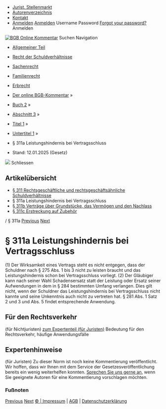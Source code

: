   * [Jurist. Stellenmarkt](https://bgb.kommentar.de/Buch-2/Abschnitt-3/Titel-1/Untertitel-1/</job-board> "Jurist. Stellenmarkt")
  * [Autorenverzeichnis](https://bgb.kommentar.de/Buch-2/Abschnitt-3/Titel-1/Untertitel-1/</Autorenverzeichnis> "Autorenverzeichnis")
  * [Kontakt](https://bgb.kommentar.de/Buch-2/Abschnitt-3/Titel-1/Untertitel-1/</Kontakt>)
  * [Anmelden](https://bgb.kommentar.de/Buch-2/Abschnitt-3/Titel-1/Untertitel-1/<#login> "show login form") [Anmelden](https://bgb.kommentar.de/Buch-2/Abschnitt-3/Titel-1/Untertitel-1/<#> "hide login form") Username Password
[Forgot your password?](https://bgb.kommentar.de/Buch-2/Abschnitt-3/Titel-1/Untertitel-1/</user/forgotpassword>) Anmelden 


[![BGB Online Kommentar](https://bgb.kommentar.de/extension/bgb/design/bgb/images/logo.png)](https://bgb.kommentar.de/Buch-2/Abschnitt-3/Titel-1/Untertitel-1/</> "BGB Online Kommentar")
Suchen
Navigation
  * [Allgemeiner Teil](https://bgb.kommentar.de/Buch-2/Abschnitt-3/Titel-1/Untertitel-1/</Buch-1>)
  * [Recht der Schuldverhältnisse](https://bgb.kommentar.de/Buch-2/Abschnitt-3/Titel-1/Untertitel-1/</Buch-2>)
  * [Sachenrecht](https://bgb.kommentar.de/Buch-2/Abschnitt-3/Titel-1/Untertitel-1/</Buch-3>)
  * [Familienrecht](https://bgb.kommentar.de/Buch-2/Abschnitt-3/Titel-1/Untertitel-1/</Buch-4>)
  * [Erbrecht](https://bgb.kommentar.de/Buch-2/Abschnitt-3/Titel-1/Untertitel-1/</Buch-5>)


  * [Der online BGB-Kommentar](https://bgb.kommentar.de/Buch-2/Abschnitt-3/Titel-1/Untertitel-1/</>) »
  * [Buch 2](https://bgb.kommentar.de/Buch-2/Abschnitt-3/Titel-1/Untertitel-1/</Buch-2>) »
  * [Abschnitt 3](https://bgb.kommentar.de/Buch-2/Abschnitt-3/Titel-1/Untertitel-1/</Buch-2/Abschnitt-3>) »
  * [Titel 1](https://bgb.kommentar.de/Buch-2/Abschnitt-3/Titel-1/Untertitel-1/</Buch-2/Abschnitt-3/Titel-1>) »
  * [Untertitel 1](https://bgb.kommentar.de/Buch-2/Abschnitt-3/Titel-1/Untertitel-1/</Buch-2/Abschnitt-3/Titel-1/Untertitel-1>) »
  * § 311a Leistungshindernis bei Vertragsschluss 
  * Stand: 12.01.2025 (Gesetz) 


![](https://vg01.met.vgwort.de/na/1c9909529ead4f509072c06d9081a7d5)
Schliessen 
## Artikelübersicht
  * [ § 311 Rechtsgeschäftliche und rechtsgeschäftsähnliche Schuldverhältnisse ](https://bgb.kommentar.de/Buch-2/Abschnitt-3/Titel-1/Untertitel-1/</Buch-2/Abschnitt-3/Titel-1/Untertitel-1/Rechtsgeschaeftliche-und-rechtsgeschaeftsaehnliche-Schuldverhaeltnisse>)
  * § 311a Leistungshindernis bei Vertragsschluss 
  * [ § 311b Verträge über Grundstücke, das Vermögen und den Nachlass ](https://bgb.kommentar.de/Buch-2/Abschnitt-3/Titel-1/Untertitel-1/</Buch-2/Abschnitt-3/Titel-1/Untertitel-1/Vertraege-ueber-Grundstuecke-das-Vermoegen-und-den-Nachlass>)
  * [ § 311c Erstreckung auf Zubehör ](https://bgb.kommentar.de/Buch-2/Abschnitt-3/Titel-1/Untertitel-1/</Buch-2/Abschnitt-3/Titel-1/Untertitel-1/Erstreckung-auf-Zubehoer>)


/ § 311a 
[Previous](https://bgb.kommentar.de/Buch-2/Abschnitt-3/Titel-1/Untertitel-1/</Buch-2/Abschnitt-3/Titel-1/Untertitel-1/Rechtsgeschaeftliche-und-rechtsgeschaeftsaehnliche-Schuldverhaeltnisse> "§ 311 Rechtsgeschäftliche und rechtsgeschäftsähnliche Schuldverhältnisse") [Next](https://bgb.kommentar.de/Buch-2/Abschnitt-3/Titel-1/Untertitel-1/</Buch-2/Abschnitt-3/Titel-1/Untertitel-1/Vertraege-ueber-Grundstuecke-das-Vermoegen-und-den-Nachlass> "§ 311b Verträge über Grundstücke, das Vermögen und den Nachlass")
# § 311a Leistungshindernis bei Vertragsschluss
(1) Der Wirksamkeit eines Vertrags steht es nicht entgegen, dass der Schuldner nach § 275 Abs. 1 bis 3 nicht zu leisten braucht und das Leistungshindernis schon bei Vertragsschluss vorliegt.
(2) Der Gläubiger kann nach seiner Wahl Schadensersatz statt der Leistung oder Ersatz seiner Aufwendungen in dem in § 284 bestimmten Umfang verlangen. Dies gilt nicht, wenn der Schuldner das Leistungshindernis bei Vertragsschluss nicht kannte und seine Unkenntnis auch nicht zu vertreten hat. § 281 Abs. 1 Satz 2 und 3 und Abs. 5 findet entsprechende Anwendung.
## Für den Rechtsverkehr 
(für Nichtjuristen)
[zum Expertenteil (für Juristen)](https://bgb.kommentar.de/Buch-2/Abschnitt-3/Titel-1/Untertitel-1/<#expertenhinweise>)
Bedeutung für den Rechtsverkehr, häufige Anwendungsfälle
## Expertenhinweise
(für Juristen)
Zu dieser Norm ist noch keine Kommentierung veröffentlicht. Wir hoffen, dass wir Ihnen mit dem Service der Gesetzesveröffentlichung bereits ein wenig weiterhelfen konnten. [Sprechen Sie uns gerne an](https://bgb.kommentar.de/Buch-2/Abschnitt-3/Titel-1/Untertitel-1/</Kontakt>), wenn Sie geeignete Autoren für eine Kommentierung vorschlagen möchten. 
### Fußnoten
[Previous](https://bgb.kommentar.de/Buch-2/Abschnitt-3/Titel-1/Untertitel-1/</Buch-2/Abschnitt-3/Titel-1/Untertitel-1/Rechtsgeschaeftliche-und-rechtsgeschaeftsaehnliche-Schuldverhaeltnisse> "§ 311 Rechtsgeschäftliche und rechtsgeschäftsähnliche Schuldverhältnisse") [Next](https://bgb.kommentar.de/Buch-2/Abschnitt-3/Titel-1/Untertitel-1/</Buch-2/Abschnitt-3/Titel-1/Untertitel-1/Vertraege-ueber-Grundstuecke-das-Vermoegen-und-den-Nachlass> "§ 311b Verträge über Grundstücke, das Vermögen und den Nachlass")
[© | Impressum](https://bgb.kommentar.de/Buch-2/Abschnitt-3/Titel-1/Untertitel-1/</Kontakt>) | [AGB](https://bgb.kommentar.de/Buch-2/Abschnitt-3/Titel-1/Untertitel-1/</AGB>) | [Datenschutzerklärung](https://bgb.kommentar.de/Buch-2/Abschnitt-3/Titel-1/Untertitel-1/</Datenschutzerklaerung-fuer-Leser>)
